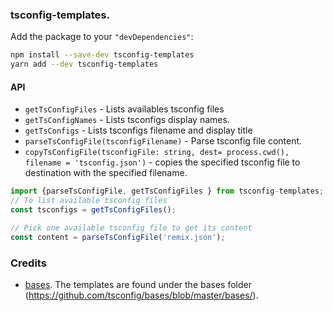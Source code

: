 ### tsconfig-templates.

Add the package to your `"devDependencies"`:

```sh
npm install --save-dev tsconfig-templates
yarn add --dev tsconfig-templates
```
#### API
- `getTsConfigFiles` - Lists availables tsconfig files
- `getTsConfigNames`  - Lists tsconfigs display names.
- `getTsConfigs` - Lists tsconfigs filename and display title
- `parseTsConfigFile(tsconfigFilename)` - Parse tsconfig file content.
- `copyTsConfigFile(tsconfigFile: string, dest= process.cwd(), filename = 'tsconfig.json')` - copies the specified tsconfig file to destination with the specified filename.


```ts
import {parseTsConfigFile, getTsConfigFiles } from tsconfig-templates;
// To list available tsconfig files
const tsconfigs = getTsConfigFiles();

// Pick one available tsconfig file to get its content
const content = parseTsConfigFile('remix.json');
```

### Credits
- [bases](https://github.com/tsconfig/bases). The templates are found under the bases folder (https://github.com/tsconfig/bases/blob/master/bases/).
